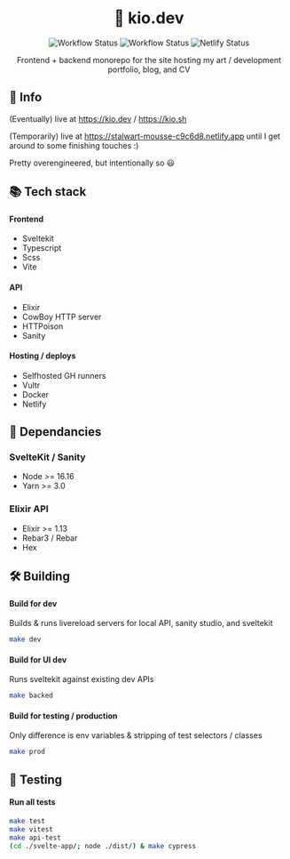 <div align="center">
  <h1>📜 kio.dev</h1>

![Workflow Status](https://github.com/kiosion/kio.dev/actions/workflows/svelte.yml/badge.svg) 
![Workflow Status](https://github.com/kiosion/kio.dev/actions/workflows/api.yml/badge.svg) ![Netlify Status](https://api.netlify.com/api/v1/badges/b300e0f9-e70d-4358-b27d-09a862efbc8d/deploy-status)

  <p>Frontend + backend monorepo for the site hosting my art / development portfolio, blog, and CV</p>
  
</div>

## 💁 Info

(Eventually) live at <a href="https://kio.dev/">https://kio.dev</a> / <a href="https://kio.sh/">https://kio.sh</a>

(Temporarily) live at <a href="https://stalwart-mousse-c9c6d8.netlify.app">https://stalwart-mousse-c9c6d8.netlify.app</a> until I get around to some finishing touches :)

Pretty overengineered, but intentionally so 😃

## 📚 Tech stack

#### Frontend
- Sveltekit
- Typescript
- Scss
- Vite
#### API
- Elixir
- CowBoy HTTP server
- HTTPoison
- Sanity
#### Hosting / deploys
- Selfhosted GH runners
- Vultr
- Docker
- Netlify

## 💾 Dependancies
### SvelteKit / Sanity
- Node >= 16.16
- Yarn >= 3.0
### Elixir API
- Elixir >= 1.13
- Rebar3 / Rebar
- Hex

## 🛠 Building

#### Build for dev
Builds & runs livereload servers for local API, sanity studio, and sveltekit
```bash
make dev
```

#### Build for UI dev
Runs sveltekit against existing dev APIs
```bash
make backed
```

#### Build for testing / production
Only difference is env variables & stripping of test selectors / classes
```bash
make prod
```

## 🧪 Testing

#### Run all tests
```bash
make test
make vitest
make api-test
(cd ./svelte-app/; node ./dist/) & make cypress
```
